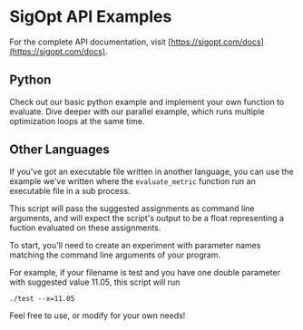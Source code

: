 # SigOpt API Examples
For the complete API documentation, visit [https://sigopt.com/docs](https://sigopt.com/docs).
## Python
Check out our basic python example and implement your own function to evaluate. Dive deeper with our parallel example, which runs multiple optimization loops at the same time.
## Other Languages
If you've got an executable file written in another language, you can use the example we've written where the `evaluate_metric` function run an executable file in a sub process. 

This script will pass the suggested assignments as command line arguments, and will expect the script's output to be a float representing a fuction evaluated on these assignments. 

To start, you'll need to create an experiment with parameter names matching the command line arguments of your program. 

For example, if your filename is test and you have one double parameter with suggested value 11.05, this script will run
```
./test --x=11.05
```
Feel free to use, or modify for your own needs!



